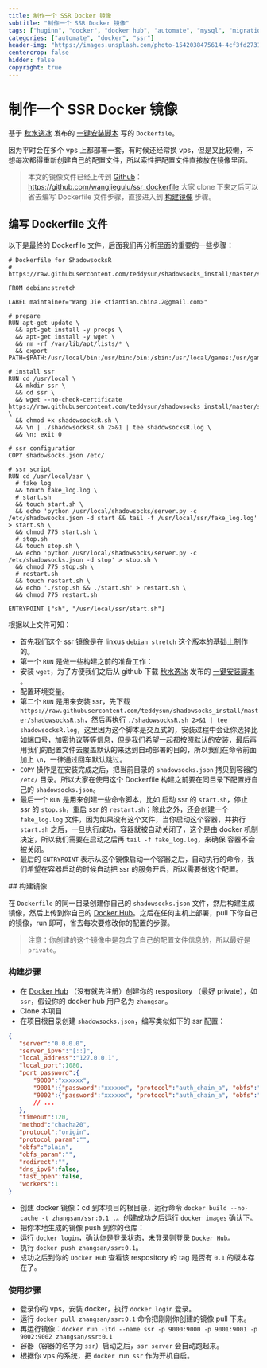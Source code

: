 ```yaml
---
title: 制作一个 SSR Docker 镜像
subtitle: "制作一个 SSR Docker 镜像"
tags: ["huginn", "docker", "docker hub", "automate", "mysql", "migration", "shadowsocks", "shadowsocksr", "ss", "ssr"]
categories: ["automate", "docker", "ssr"]
header-img: "https://images.unsplash.com/photo-1542038475614-4cf3fd273167?ixlib=rb-0.3.5&ixid=eyJhcHBfaWQiOjEyMDd9&s=69b7455cdf7f43f3fbaf7cc0aecae92c&auto=format&fit=crop&w=2228&q=80"
centercrop: false
hidden: false
copyright: true
---
```


# 制作一个 SSR Docker 镜像

基于 [秋水逸冰](https://github.com/teddysun/shadowsocks_install) 发布的 [一键安装脚本](https://raw.githubusercontent.com/teddysun/shadowsocks_install/master/shadowsocksR.sh) 写的 `Dockerfile`。

因为平时会在多个 vps 上都部署一套，有时候还经常换 vps，但是又比较懒，不想每次都得重新创建自己的配置文件，所以索性把配置文件直接放在镜像里面。

> 本文的镜像文件已经上传到 [Github](https://github.com/wangjiegulu/ssr_dockerfile)：
> https://github.com/wangjiegulu/ssr_dockerfile
> 大家 clone 下来之后可以省去编写 Dockerfile 文件步骤，直接进入到 [构建镜像](#build_image) 步骤。

## 编写 Dockerfile 文件

以下是最终的 Dockerfile 文件，后面我们再分析里面的重要的一些步骤：

```docker
# Dockerfile for ShadowsocksR
# https://raw.githubusercontent.com/teddysun/shadowsocks_install/master/shadowsocksR.sh

FROM debian:stretch

LABEL maintainer="Wang Jie <tiantian.china.2@gmail.com>"

# prepare
RUN apt-get update \
  && apt-get install -y procps \
  && apt-get install -y wget \
  && rm -rf /var/lib/apt/lists/* \
  && export PATH=$PATH:/usr/local/bin:/usr/bin:/bin:/sbin:/usr/local/games:/usr/games

# install ssr
RUN cd /usr/local \
  && mkdir ssr \
  && cd ssr \
  && wget --no-check-certificate https://raw.githubusercontent.com/teddysun/shadowsocks_install/master/shadowsocksR.sh \
  && chmod +x shadowsocksR.sh \
  && \n | ./shadowsocksR.sh 2>&1 | tee shadowsocksR.log \
  && \n; exit 0

# ssr configuration
COPY shadowsocks.json /etc/

# ssr script
RUN cd /usr/local/ssr \
  # fake log
  && touch fake_log.log \
  # start.sh
  && touch start.sh \
  && echo 'python /usr/local/shadowsocks/server.py -c /etc/shadowsocks.json -d start && tail -f /usr/local/ssr/fake_log.log' > start.sh \
  && chmod 775 start.sh \
  # stop.sh
  && touch stop.sh \
  && echo 'python /usr/local/shadowsocks/server.py -c /etc/shadowsocks.json -d stop' > stop.sh \
  && chmod 775 stop.sh \
  # restart.sh
  && touch restart.sh \
  && echo './stop.sh && ./start.sh' > restart.sh \
  && chmod 775 restart.sh

ENTRYPOINT ["sh", "/usr/local/ssr/start.sh"]
```

根据以上文件可知：

- 首先我们这个 ssr 镜像是在 linxus `debian stretch` 这个版本的基础上制作的。
- 第一个 `RUN` 是做一些构建之前的准备工作：
 - 安装 `wget`，为了方便我们之后从 github 下载 [秋水逸冰](https://github.com/teddysun/shadowsocks_install) 发布的 [一键安装脚本](https://raw.githubusercontent.com/teddysun/shadowsocks_install/master/shadowsocksR.sh) 。
 - 配置环境变量。
- 第二个 `RUN` 是用来安装 ssr，先下载 `https://raw.githubusercontent.com/teddysun/shadowsocks_install/master/shadowsocksR.sh`，然后再执行 `./shadowsocksR.sh 2>&1 | tee shadowsocksR.log`，这里因为这个脚本是交互式的，安装过程中会让你选择比如端口号，加密协议等等信息，但是我们希望一起都按照默认的安装，最后再用我们的配置文件去覆盖默认的来达到自动部署的目的，所以我们在命令前面加上 `\n`，一律通过回车默认跳过。
- `COPY` 操作是在安装完成之后，把当前目录的 `shadowsocks.json` 拷贝到容器的 `/etc/` 目录。所以大家在使用这个 Dockerfile 构建之前要在同目录下配置好自己的 `shadowsocks.json`。
- 最后一个 `RUN` 是用来创建一些命令脚本，比如 启动 ssr 的 `start.sh`，停止 ssr 的 `stop.sh`，重启 ssr 的 `restart.sh`；除此之外，还会创建一个 `fake_log.log` 文件，因为如果没有这个文件，当你启动这个容器，并执行 `start.sh` 之后，一旦执行成功，容器就被自动关闭了，这个是由 docker 机制决定，所以我们需要在启动之后再 `tail -f fake_log.log`，来确保 容器不会被关闭。
- 最后的 `ENTRYPOINT` 表示从这个镜像启动一个容器之后，自动执行的命令，我们希望在容器启动的时候自动把 ssr 的服务开启，所以需要做这个配置。



<span id="build_image"/>
## 构建镜像

在 `Dockerfile` 的同一目录创建你自己的 `shadowsocks.json` 文件，然后构建生成镜像，然后上传到你自己的 [Docker Hub](https://hub.docker.com/)。之后在任何主机上部署，pull 下你自己的镜像，run 即可，省去每次要修改你的配置的步骤。

> 注意：你创建的这个镜像中是包含了自己的配置文件信息的，所以最好是 `private`。

### 构建步骤

- 在 [Docker Hub](https://hub.docker.com/) （没有就先注册）创建你的 respository （最好 private），如 `ssr`，假设你的 docker hub 用户名为 `zhangsan`。
- Clone 本项目
- 在项目根目录创建 `shadowsocks.json`，编写类似如下的 ssr 配置：
 
 ```json
 {
    "server":"0.0.0.0",
    "server_ipv6":"[::]",
    "local_address":"127.0.0.1",
    "local_port":1080,
    "port_password":{
        "9000":"xxxxxx",
        "9001":{"password":"xxxxxx", "protocol":"auth_chain_a", "obfs":"tls1.2_ticket_auth", "obfs_param":""},
        "9002":{"password":"xxxxxx", "protocol":"auth_chain_a", "obfs":"tls1.2_ticket_auth", "obfs_param":""}
        // ...
    },
    "timeout":120,
    "method":"chacha20",
    "protocol":"origin",
    "protocol_param":"",
    "obfs":"plain",
    "obfs_param":"",
    "redirect":"",
    "dns_ipv6":false,
    "fast_open":false,
    "workers":1
 }
 ```
 
- 创建 docker 镜像：cd 到本项目的根目录，运行命令 `docker build --no-cache -t zhangsan/ssr:0.1 .`。创建成功之后运行 `docker images` 确认下。
- 把你本地生成的镜像 push 到你的仓库：
 - 运行 `docker login`，确认你是登录状态，未登录则登录 `Docker Hub`。
 - 执行 `docker push zhangsan/ssr:0.1`。
 - 成功之后到你的 `Docker Hub` 查看该 respository 的 tag 是否有 `0.1` 的版本存在了。

### 使用步骤

- 登录你的 vps，安装 docker，执行 `docker login` 登录。
- 运行 `docker pull zhangsan/ssr:0.1` 命令把刚刚你创建的镜像 pull 下来。
- 再运行镜像：`docker run -itd --name ssr -p 9000:9000 -p 9001:9001 -p 9002:9002 zhangsan/ssr:0.1`
- 容器（容器的名字为 `ssr`）启动之后，`ssr server` 会自动跑起来。
- 根据你 vps 的系统，把 `docker run ssr` 作为开机自启。